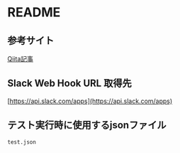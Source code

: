 # README

## 参考サイト

[Qiita記事](https://qiita.com/yhidetoshi/items/b717a95e0986a41784bc)

## Slack Web Hook URL 取得先

[https://api.slack.com/apps](https://api.slack.com/apps)

## テスト実行時に使用するjsonファイル

`test.json`  
